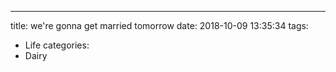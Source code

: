 ---
title: we're gonna get married tomorrow
date: 2018-10-09 13:35:34
tags: 
- Life
categories:
- Dairy

